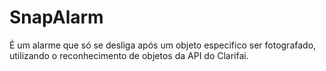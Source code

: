 # SnapAlarm
É um alarme que só se desliga após um objeto especifico ser fotografado, utilizando o reconhecimento de objetos da API do Clarifai.
